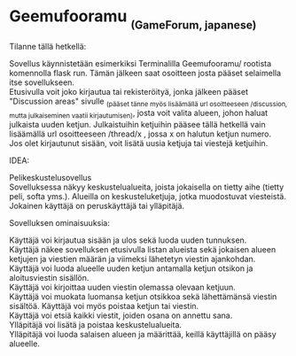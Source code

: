 # Geemufooramu <sub><sub>(GameForum, japanese)

Tilanne tällä hetkellä:

Sovellus käynnistetään esimerkiksi Terminalilla Geemufooramu/ rootista komennolla flask run. Tämän jälkeen saat osoitteen josta pääset selaimella itse sovellukseen.<br/>
    Etusivulla voit joko kirjautua tai rekisteröityä, jonka jälkeen pääset "Discussion areas" sivulle <sub>(pääset tänne myös lisäämällä url osoitteeseen /discussion, mutta julkaiseminen vaatii kirjautumisen)</sub>, josta voit valita alueen, johon haluat julkaista uuden ketjun. Julkaistuihin ketjuihin pääsee tällä hetkellä vain lisäämällä url osoitteeseen /thread/x , jossa x on halutun ketjun numero.<br/>
    Jos olet kirjautunut sisään, voit lisätä uusia ketjuja tai viestejä ketjuihin. <br/>






IDEA:

Pelikeskustelusovellus <br/>
Sovelluksessa näkyy keskustelualueita, joista jokaisella on tietty aihe (tietty peli, softa yms.). Alueilla on keskusteluketjuja, jotka muodostuvat viesteistä. Jokainen käyttäjä on peruskäyttäjä tai ylläpitäjä.

Sovelluksen ominaisuuksia:

Käyttäjä voi kirjautua sisään ja ulos sekä luoda uuden tunnuksen. <br/> 
Käyttäjä näkee sovelluksen etusivulla listan alueista sekä jokaisen alueen ketjujen ja viestien määrän ja viimeksi lähetetyn viestin ajankohdan. <br/>
Käyttäjä voi luoda alueelle uuden ketjun antamalla ketjun otsikon ja aloitusviestin sisällön. <br/>
Käyttäjä voi kirjoittaa uuden viestin olemassa olevaan ketjuun. <br/>
Käyttäjä voi muokata luomansa ketjun otsikkoa sekä lähettämänsä viestin sisältöä. Käyttäjä voi myös poistaa ketjun tai viestin. <br/>
Käyttäjä voi etsiä kaikki viestit, joiden osana on annettu sana. <br/>
Ylläpitäjä voi lisätä ja poistaa keskustelualueita. <br/>
Ylläpitäjä voi luoda salaisen alueen ja määrittää, keillä käyttäjillä on pääsy alueelle. <br/>
